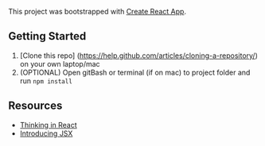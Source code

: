 This project was bootstrapped with [Create React App](https://github.com/facebookincubator/create-react-app).

## Getting Started

1. [Clone this repo] (https://help.github.com/articles/cloning-a-repository/) on your own laptop/mac
2. (OPTIONAL) Open gitBash or terminal (if on mac) to project folder and run `npm install`

## Resources
- [Thinking in React](https://facebook.github.io/react/docs/thinking-in-react.html)
- [Introducing JSX](https://facebook.github.io/react/docs/introducing-jsx.html)
